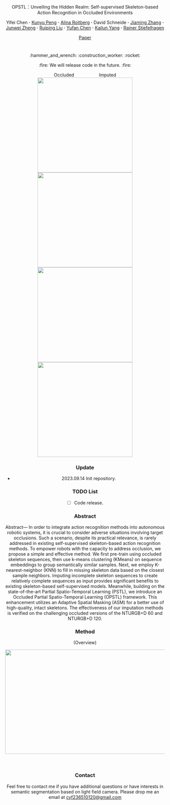 <div align="center">
<p align="center">OPSTL：Unveiling the Hidden Realm: Self-supervised Skeleton-based Action Recognition in Occluded Environments
<br>

<div align="center">
  Yifei&nbsp;Chen</a> <b>&middot;</b>
  <a href="https://www.researchgate.net/profile/Kunyu-Peng" target="_blank">Kunyu&nbsp;Peng</a> <b>&middot;</b>
  <a href="https://www.researchgate.net/profile/Alina-Roitberg-2" target="_blank">Alina&nbsp;Roitberg</a> <b>&middot;</b>
  David&nbsp;Schneide</a> <b>&middot;</b>
  <a href="https://www.researchgate.net/profile/Jiaming-Zhang-10" target="_blank">Jiaming&nbsp;Zhang</a> <b>&middot;</b>
  <a href="https://www.researchgate.net/profile/Junwei-Zheng-4" target="_blank">Junwei&nbsp;Zheng</a> <b>&middot;</b>
  <a href="https://www.researchgate.net/profile/Ruiping-Liu-7" target="_blank">Ruiping&nbsp;Liu</a> <b>&middot;</b>
  <a href="https://www.researchgate.net/profile/Yufan-Chen-27" target="_blank">Yufan&nbsp;Chen</a> <b>&middot;</b>
  <a href="https://www.researchgate.net/profile/Kailun-Yang" target="_blank">Kailun&nbsp;Yang</a> <b>&middot;</b>
  <a href="https://www.researchgate.net/profile/Rainer-Stiefelhagen" target="_blank">Rainer&nbsp;Stiefelhagen</a>
 <br>

  <a href="https://github.com/cyfml/OPSTL" target="_blank">Paper</a>

# 

</div>

<p align="center">:hammer_and_wrench: :construction_worker: :rocket:</p>
<p align="center">:fire: We will release code in the future. :fire:</p>
<div style="text-align: center;">Occluded     &nbsp;&nbsp;&nbsp;&nbsp;&nbsp;&nbsp;&nbsp;&nbsp;&nbsp;&nbsp;&nbsp;&nbsp;&nbsp;&nbsp;&nbsp;&nbsp;&nbsp;&nbsp;                  Imputed</div>
<div style="text-align: center;">
  <img src="assets/animation_occluded_sample1.gif" width="300" height="300" />
                                             
  <img src="assets/animation_imputed_sample1.gif" width="300" height="300" />
</div>
<div style="text-align: center;">
  <img src="assets/animation_occluded_sample2.gif" width="300" height="300" />
                                             
  <img src="assets/animation_imputed_sample2.gif" width="300" height="300" />
</div>

<!-- <div align=left><img src="assets/animation_occluded_sample1.gif" width="200" height="200" />
</div><div align=left><img src="assets/animation_occluded_sample1.gif" width="200" height="200" /></div> -->

### Update

- 2023.09.14 Init repository.



### TODO List

- [ ] Code release. 

### Abstract

Abstract— In order to integrate action recognition methods into autonomous robotic systems, it is crucial to consider adverse situations involving target occlusions. Such a scenario, despite its practical relevance, is rarely addressed in existing self-supervised skeleton-based action recognition methods. To empower robots with the capacity to address occlusion, we propose a simple and effective method. We first pre-train using occluded skeleton sequences, then use k-means clustering (KMeans) on sequence embeddings to group semantically similar samples. Next, we employ K-nearest-neighbor (KNN) to fill in missing
skeleton data based on the closest sample neighbors. Imputing incomplete skeleton sequences to create relatively complete sequences as input provides significant benefits to existing skeleton-based self-supervised models. Meanwhile, building on the state-of-the-art Partial Spatio-Temporal Learning (PSTL), we introduce an Occluded Partial Spatio-Temporal Learning (OPSTL) framework. This enhancement utilizes an Adaptive Spatial Masking (ASM) for a better use of high-quality, intact skeletons. The effectiveness of our imputation methods is verified on the challenging occluded versions of the NTURGB+D 60 and NTURGB+D 120.

### Method

<p align="center">
    (Overview)
</p>
<p align="center">
    <div align=center><img src="assets/Figtwo.jpg" width="850" height="330" /></div>
<br><br>

### Contact

Feel free to contact me if you have additional questions or have interests in semantic segmentation based on light field camera. Please drop me an email at cyf236510120@gmail.com
